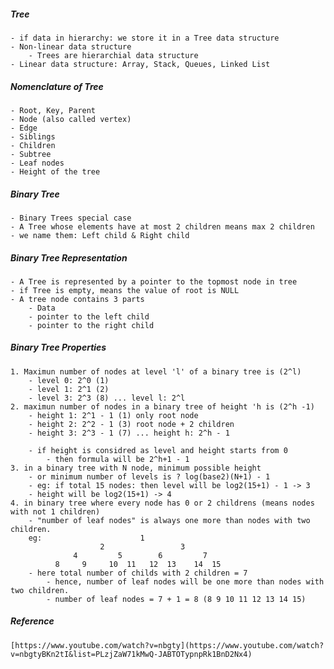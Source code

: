 ##### Tree 
    - if data in hierarchy: we store it in a Tree data structure
    - Non-linear data structure
        - Trees are hierarchial data structure
    - Linear data structure: Array, Stack, Queues, Linked List

##### Nomenclature of Tree 
    - Root, Key, Parent
    - Node (also called vertex)
    - Edge
    - Siblings
    - Children
    - Subtree
    - Leaf nodes
    - Height of the tree

##### Binary Tree
    - Binary Trees special case
    - A Tree whose elements have at most 2 children means max 2 children
    - we name them: Left child & Right child

##### Binary Tree Representation
    - A Tree is represented by a pointer to the topmost node in tree
    - if Tree is empty, means the value of root is NULL
    - A tree node contains 3 parts
        - Data
        - pointer to the left child
        - pointer to the right child

##### Binary Tree Properties
    1. Maximun number of nodes at level 'l' of a binary tree is (2^l)
        - level 0: 2^0 (1)
        - level 1: 2^1 (2)
        - level 3: 2^3 (8) ... level l: 2^l
    2. maximun number of nodes in a binary tree of height 'h is (2^h -1)
        - height 1: 2^1 - 1 (1) only root node
        - height 2: 2^2 - 1 (3) root node + 2 children
        - height 3: 2^3 - 1 (7) ... height h: 2^h - 1

        - if height is considred as level and height starts from 0
            - then formula will be 2^h+1 - 1
    3. in a binary tree with N node, minimum possible height
        - or minimum number of levels is ? log(base2)(N+1) - 1
        - eg: if total 15 nodes: then level will be log2(15+1) - 1 -> 3 
        - height will be log2(15+1) -> 4
    4. in binary tree where every node has 0 or 2 childrens (means nodes with not 1 children)
        - "number of leaf nodes" is always one more than nodes with two children.
        eg:                      1
                        2                 3
                  4         5        6         7
              8     9     10  11   12  13    14  15
        - here total number of childs with 2 children = 7
            - hence, number of leaf nodes will be one more than nodes with two children.
            - number of leaf nodes = 7 + 1 = 8 (8 9 10 11 12 13 14 15)

##### Reference
    [https://www.youtube.com/watch?v=nbgty](https://www.youtube.com/watch?v=nbgtyBKn2tI&list=PLzjZaW71kMwQ-JABTOTypnpRk1BnD2Nx4)